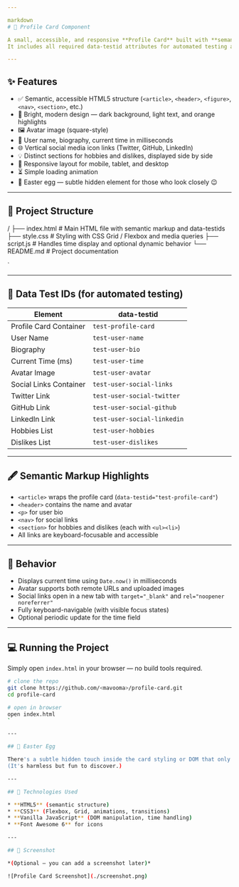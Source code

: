 ```yaml
---

markdown
# 🪪 Profile Card Component

A small, accessible, and responsive **Profile Card** built with **semantic HTML**, **modern CSS**, and **vanilla JavaScript**.  
It includes all required data-testid attributes for automated testing and adheres to accessibility and responsive design principles.

---
```


## ✨ Features

- ✅ Semantic, accessible HTML5 structure (`<article>`, `<header>`, `<figure>`, `<nav>`, `<section>`, etc.)
- 🎨 Bright, modern design — dark background, light text, and orange highlights
- 🖼️ Avatar image (square-style)
- 📜 User name, biography, current time in milliseconds
- 🌐 Vertical social media icon links (Twitter, GitHub, LinkedIn)
- 💡 Distinct sections for hobbies and dislikes, displayed side by side
- 📱 Responsive layout for mobile, tablet, and desktop
- ⏳ Simple loading animation
- 🥚 Easter egg — subtle hidden element for those who look closely 😉

---

## 🧱 Project Structure


/
├── index.html          # Main HTML file with semantic markup and data-testids
├── style.css           # Styling with CSS Grid / Flexbox and media queries
├── script.js           # Handles time display and optional dynamic behavior
└── README.md           # Project documentation

`

---

## 🧩 Data Test IDs (for automated testing)

| Element | data-testid |
|----------|--------------|
| Profile Card Container | `test-profile-card` |
| User Name | `test-user-name` |
| Biography | `test-user-bio` |
| Current Time (ms) | `test-user-time` |
| Avatar Image | `test-user-avatar` |
| Social Links Container | `test-user-social-links` |
| Twitter Link | `test-user-social-twitter` |
| GitHub Link | `test-user-social-github` |
| LinkedIn Link | `test-user-social-linkedin` |
| Hobbies List | `test-user-hobbies` |
| Dislikes List | `test-user-dislikes` |

---

## 🖋️ Semantic Markup Highlights

- `<article>` wraps the profile card (`data-testid="test-profile-card"`)
- `<header>` contains the name and avatar
- `<p>` for user bio
- `<nav>` for social links
- `<section>` for hobbies and dislikes (each with `<ul><li>`)
- All links are keyboard-focusable and accessible

---

## 🧠 Behavior

- Displays current time using `Date.now()` in milliseconds
- Avatar supports both remote URLs and uploaded images
- Social links open in a new tab with `target="_blank"` and `rel="noopener noreferrer"`
- Fully keyboard-navigable (with visible focus states)
- Optional periodic update for the time field

---

## 💻 Running the Project

Simply open `index.html` in your browser — no build tools required.

```bash
# clone the repo
git clone https://github.com/<mavooma>/profile-card.git
cd profile-card

# open in browser
open index.html
`

---

## 🧩 Easter Egg

There's a subtle hidden touch inside the card styling or DOM that only appears on **hovering the avatar** 😉.
(It's harmless but fun to discover.)

---

## 🧰 Technologies Used

* **HTML5** (semantic structure)
* **CSS3** (Flexbox, Grid, animations, transitions)
* **Vanilla JavaScript** (DOM manipulation, time handling)
* **Font Awesome 6** for icons

---

## 📸 Screenshot

*(Optional — you can add a screenshot later)*

![Profile Card Screenshot](./screenshot.png)
